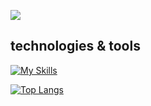 ![](http://github-profile-summary-cards.vercel.app/api/cards/profile-details?username=TaMa-97&theme=graywhite)
## technologies & tools
[![My Skills](https://skillicons.dev/icons?i=html,css,sass,js,ts,astro,jquery,react,vue,nextjs,nuxtjs,webpack,vite,babel,gulp,pug,styledcomponents,emotion,bootstrap,materialui,tailwind,wordpress,firebase,redux,md,powershell,vscode,vercel,netlify,git,github,docker,xd,ps,ai,figma&perline=10)](https://skillicons.dev)
<br>

[![Top Langs](https://github-readme-stats.vercel.app/api/top-langs/?username=TaMa-97&layout=pie&langs_count=15&hide_title=true&hide_border=true&bg_color=50,ACB6E5,74EBD5)](https://github.com/anuraghazra/github-readme-stats)

